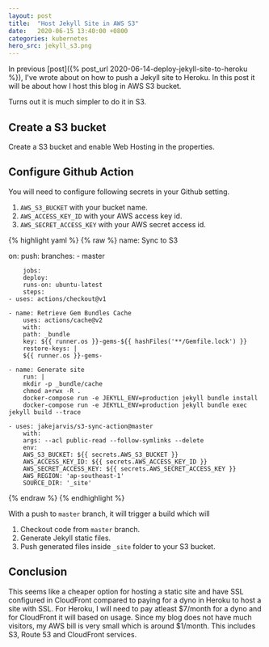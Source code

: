 ```yaml
---
layout: post
title:  "Host Jekyll Site in AWS S3"
date:   2020-06-15 13:40:00 +0800
categories: kubernetes
hero_src: jekyll_s3.png
---
```


In previous [post]({% post_url 2020-06-14-deploy-jekyll-site-to-heroku %}),
I've wrote about on how to push a Jekyll site to Heroku. In this post it will
be about how I host this blog in AWS S3 bucket.

Turns out it is much simpler to do it in S3.

## Create a S3 bucket

Create a S3 bucket and enable Web Hosting in the properties.

## Configure Github Action 

You will need to configure following secrets in your Github setting.
1. `AWS_S3_BUCKET` with your bucket name.
2. `AWS_ACCESS_KEY_ID` with your AWS access key id.
2. `AWS_SECRET_ACCESS_KEY` with your AWS secret access id.

{% highlight yaml %}
{% raw %}
name: Sync to S3

on:
push:
branches:
    - master

        jobs:
        deploy:
        runs-on: ubuntu-latest
        steps:
    - uses: actions/checkout@v1

    - name: Retrieve Gem Bundles Cache
        uses: actions/cache@v2
        with:
        path: _bundle
        key: ${{ runner.os }}-gems-${{ hashFiles('**/Gemfile.lock') }}
        restore-keys: |
        ${{ runner.os }}-gems-

    - name: Generate site
        run: |
        mkdir -p _bundle/cache
        chmod a+rwx -R .
        docker-compose run -e JEKYLL_ENV=production jekyll bundle install
        docker-compose run -e JEKYLL_ENV=production jekyll bundle exec jekyll build --trace

    - uses: jakejarvis/s3-sync-action@master
        with:
        args: --acl public-read --follow-symlinks --delete
        env:
        AWS_S3_BUCKET: ${{ secrets.AWS_S3_BUCKET }}
        AWS_ACCESS_KEY_ID: ${{ secrets.AWS_ACCESS_KEY_ID }}
        AWS_SECRET_ACCESS_KEY: ${{ secrets.AWS_SECRET_ACCESS_KEY }}
        AWS_REGION: 'ap-southeast-1'
        SOURCE_DIR: '_site'
{% endraw %}
{% endhighlight %}

With a push to `master` branch, it will trigger a build which will
1. Checkout code from `master` branch.
2. Generate Jekyll static files.
3. Push generated files inside `_site` folder to your S3 bucket.

## Conclusion

This seems like a cheaper option for hosting a static site and have SSL
configured in CloudFront compared to paying for a dyno in Heroku to host a site
with SSL. For Heroku, I will need to pay atleast $7/month for a dyno and for
CloudFront it will based on usage. Since my blog does not have much visitors,
my AWS bill is very small which is around $1/month. This includes S3, Route 53
and CloudFront services.

